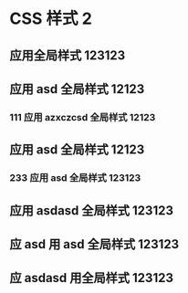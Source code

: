 # CSS 样式 2

## 应用全局样式 123123

## 应用 asd 全局样式 12123

### 111 应用 azxczcsd 全局样式 12123

## 应用 asd 全局样式 12123

### 233 应用 asd 全局样式 123123

## 应用 asdasd 全局样式 123123

## 应 asd 用 asd 全局样式 123123

## 应 asdasd 用全局样式 123123
